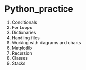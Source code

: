 # Python_practice
1. Conditionals
2. For Loops
3. Dictionaries
4. Handling files
5. Working with diagrams and charts
6. Matplotlib
7. Recursion
8. Classes
9. Stacks
